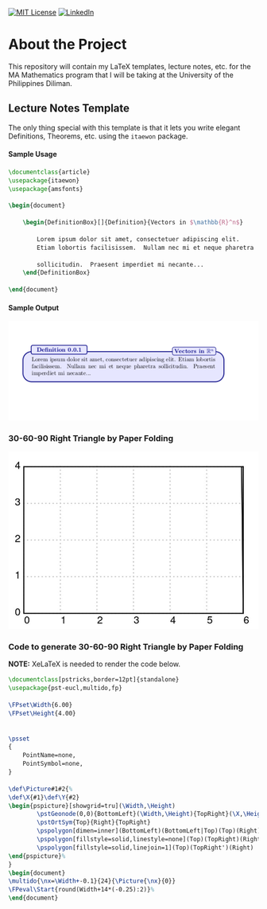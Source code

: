 [![MIT License][license-shield]][license-url]
[![LinkedIn][linkedin-shield]][linkedin-url]



# About the Project
This repository will contain my LaTeX templates, lecture notes, etc. for the MA Mathematics program 
that I will be taking at the University of the Philippines Diliman.


## Lecture Notes Template

The only thing special with this template is that it lets you write elegant Definitions, Theorems, etc. using the `itaewon` package.

#### Sample Usage

```tex
\documentclass{article}
\usepackage{itaewon}
\usepackage{amsfonts}

\begin{document}

    \begin{DefinitionBox}[]{Definition}{Vectors in $\mathbb{R}^n$}
        
        Lorem ipsum dolor sit amet, consectetuer adipiscing elit.  
        Etiam lobortis facilisissem.  Nullam nec mi et neque pharetra 
        
        sollicitudin.  Praesent imperdiet mi necante...
    \end{DefinitionBox}

\end{document}


```

#### Sample Output

![alt text](screenshot.png "Title")

### 30-60-90 Right Triangle by Paper Folding

![alt text](306090.gif "Title")

### Code to generate 30-60-90 Right Triangle by Paper Folding

<b>NOTE:</b> XeLaTeX is needed to render the code below.

```tex
\documentclass[pstricks,border=12pt]{standalone}
\usepackage{pst-eucl,multido,fp}

\FPset\Width{6.00}
\FPset\Height{4.00}


\psset
{
    PointName=none,
    PointSymbol=none,
}

\def\Picture#1#2{%
\def\X{#1}\def\Y{#2}
\begin{pspicture}[showgrid=tru](\Width,\Height)
        \pstGeonode(0,0){BottomLeft}(\Width,\Height){TopRight}(\X,\Height){Top}(\Width,\Y){Right}
        \pstOrtSym{Top}{Right}{TopRight}
        \pspolygon[dimen=inner](BottomLeft)(BottomLeft|Top)(Top)(Right)(TopRight|BottomLeft)    
        \pspolygon[fillstyle=solid,linestyle=none](Top)(TopRight)(Right)
        \pspolygon[fillstyle=solid,linejoin=1](Top)(TopRight')(Right)
\end{pspicture}%
}
\begin{document}
\multido{\nx=\Width+-0.1}{24}{\Picture{\nx}{0}}
\FPeval\Start{round(Width+14*(-0.25):2)}%
\end{document}



```


[license-shield]: https://img.shields.io/github/license/othneildrew/Best-README-Template.svg?style=for-the-badge
[license-url]: https://github.com/benjcabalona1029/MAMathematics2021/blob/main/LICENSE
[linkedin-shield]: https://img.shields.io/badge/-LinkedIn-black.svg?style=for-the-badge&logo=linkedin&colorB=555
[linkedin-url]: https://www.linkedin.com/in/benjcabalonajr
